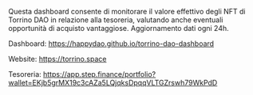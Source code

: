 Questa dashboard consente di monitorare il valore effettivo degli NFT di Torrino DAO in relazione alla tesoreria, valutando anche eventuali opportunità di acquisto vantaggiose.
Aggiornamento dati ogni 24h.

Dashboard: https://happydao.github.io/torrino-dao-dashboard

Website: 
https://torrino.space

Tesoreria:
https://app.step.finance/portfolio?wallet=EKjb5grMX19c3cAZa5LQjqksDpqqVLTGZrswh79WkPdD
